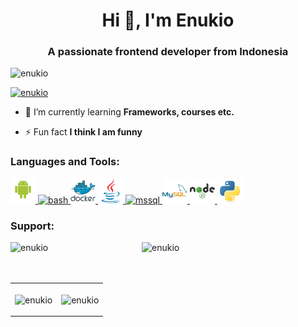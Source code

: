 <h1 align="center">Hi 👋, I'm Enukio</h1>
<h3 align="center">A passionate frontend developer from Indonesia</h3>

<p align="left"> <img src="https://komarev.com/ghpvc/?username=enukio&label=Profile%20views&color=0e75b6&style=flat" alt="enukio" /> </p>

<p align="left"> <a href="https://github.com/ryo-ma/github-profile-trophy"><img src="https://github-profile-trophy.vercel.app/?username=enukio" alt="enukio" /></a> </p>


- 🌱 I’m currently learning **Frameworks, courses etc.**

- ⚡ Fun fact **I think I am funny**

<h3 align="left">Languages and Tools:</h3>
<p align="left"> <a href="https://developer.android.com" target="_blank" rel="noreferrer"> <img src="https://raw.githubusercontent.com/devicons/devicon/master/icons/android/android-original-wordmark.svg" alt="android" width="40" height="40"/> </a> <a href="https://www.gnu.org/software/bash/" target="_blank" rel="noreferrer"> <img src="https://www.vectorlogo.zone/logos/gnu_bash/gnu_bash-icon.svg" alt="bash" width="40" height="40"/> </a> <a href="https://www.docker.com/" target="_blank" rel="noreferrer"> <img src="https://raw.githubusercontent.com/devicons/devicon/master/icons/docker/docker-original-wordmark.svg" alt="docker" width="40" height="40"/> </a> <a href="https://www.java.com" target="_blank" rel="noreferrer"> <img src="https://raw.githubusercontent.com/devicons/devicon/master/icons/java/java-original.svg" alt="java" width="40" height="40"/> </a> <a href="https://www.microsoft.com/en-us/sql-server" target="_blank" rel="noreferrer"> <img src="https://www.svgrepo.com/show/303229/microsoft-sql-server-logo.svg" alt="mssql" width="40" height="40"/> </a> <a href="https://www.mysql.com/" target="_blank" rel="noreferrer"> <img src="https://raw.githubusercontent.com/devicons/devicon/master/icons/mysql/mysql-original-wordmark.svg" alt="mysql" width="40" height="40"/> </a> <a href="https://nodejs.org" target="_blank" rel="noreferrer"> <img src="https://raw.githubusercontent.com/devicons/devicon/master/icons/nodejs/nodejs-original-wordmark.svg" alt="nodejs" width="40" height="40"/> </a> <a href="https://www.python.org" target="_blank" rel="noreferrer"> <img src="https://raw.githubusercontent.com/devicons/devicon/master/icons/python/python-original.svg" alt="python" width="40" height="40"/> </a> </p>

<h3 align="left">Support:</h3>
<p><a href="https://www.buymeacoffee.com/enukio"> <img align="left" src="https://cdn.buymeacoffee.com/buttons/v2/default-yellow.png" height="50" width="210" alt="enukio" /></a><a href="https://ko-fi.com/enukio"> <img align="left" src="https://cdn.ko-fi.com/cdn/kofi3.png?v=3" height="50" width="210" alt="enukio" /></a></p><br><br>

<br/>

<table><tr>
<td><p><img align="center" src="https://github-readme-stats.vercel.app/api?username=enukio&show_icons=true&locale=en" alt="enukio" /></p></td>
<td><p><img align="center" src="https://github-readme-streak-stats.herokuapp.com/?user=enukio" alt="enukio" /></p></td>
</tr></table>


